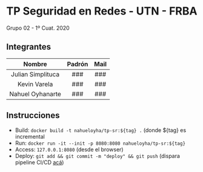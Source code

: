 # TP Seguridad en Redes - UTN - FRBA

Grupo 02 -  1º Cuat. 2020

## Integrantes

Nombre | Padrón | Mail |
:---: | :---: | :---: |
Julian Simplituca | ### | ### |
Kevin Varela | ### | ### |
Nahuel Oyhanarte | ### | ### |

## Instrucciones

* Build: `docker build -t nahueloyha/tp-sr:${tag} .` (donde ${tag} es incremental
* Run: `docker run -it --init -p 8080:8080 nahueloyha/tp-sr:${tag}`
* Access: `127.0.0.1:8080` (desde el browser)
* Deploy: `git add && git commit -m "deploy" && git push` (dispara pipeline CI/CD [acá](https://github.com/nahueloyha/sr-tp/actions))